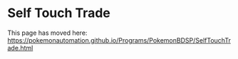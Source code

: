 # Self Touch Trade

This page has moved here: https://pokemonautomation.github.io/Programs/PokemonBDSP/SelfTouchTrade.html

